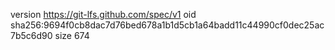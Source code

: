 version https://git-lfs.github.com/spec/v1
oid sha256:9694f0cb8dac7d76bed678a1b1d5cb1a64badd11c44990cf0dec25ac7b5c6d90
size 674
